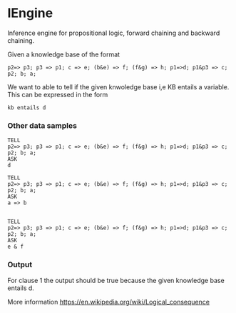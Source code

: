 # IEngine
Inference engine for propositional logic, forward chaining and backward chaining.

Given a knowledge base of the format 

```
p2=> p3; p3 => p1; c => e; (b&e) => f; (f&g) => h; p1=>d; p1&p3 => c; p2; b; a;
```

We want to able to tell if the given knwoledge base i,e KB entails a variable. This can be expressed in the form 

```
kb entails d
```

### Other data samples

```
TELL
p2=> p3; p3 => p1; c => e; (b&e) => f; (f&g) => h; p1=>d; p1&p3 => c; p2; b; a; 
ASK
d

TELL
p2=> p3; p3 => p1; c => e; (b&e) => f; (f&g) => h; p1=>d; p1&p3 => c; p2; b; a; 
ASK
a => b


TELL
p2=> p3; p3 => p1; c => e; (b&e) => f; (f&g) => h; p1=>d; p1&p3 => c; p2; b; a; 
ASK
e & f

```

### Output
For clause 1 the output should be true because the given knowledge base entails d.

More information https://en.wikipedia.org/wiki/Logical_consequence
